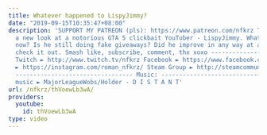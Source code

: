 ```yaml
---
title: Whatever happened to LispyJimmy?
date: "2019-09-15T10:35:47+08:00"
description: 'SUPPORT MY PATREON (pls): https://www.patreon.com/nfkrz Today we take
  a new look at a notorious GTA 5 clickbait YouTuber - LispyJimmy. What is he doing
  now? Is he still doing fake giveaways? Did he improve in any way at all? Let''s
  check it out. Smash like, subscribe, comment, thx xoxo ---------------------------------
  Twitch ► http://www.twitch.tv/nfkrz Facebook ► https://www.facebook.com/NFKRZ1 Instagram
  ► https://instagram.com/roman_nfkrz/ Steam Group ► http://steamcommunity.com/groups/nfkrzgroup
  --------------------------------- Music: --------------------------------- Outro
  music ► MajorLeagueWobs/Holder - D I S T A N T'
url: /nfkrz/thVoewLb3wA/
providers:
  youtube:
    id: thVoewLb3wA
type: video
---
```

